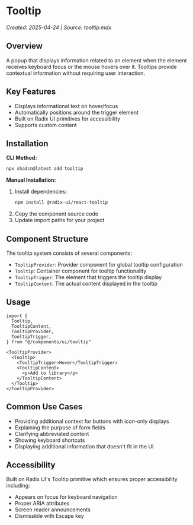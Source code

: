 # Tooltip

_Created: 2025-04-24 | Source: tooltip.mdx_

## Overview

A popup that displays information related to an element when the element receives keyboard focus or the mouse hovers over it. Tooltips provide contextual information without requiring user interaction.

## Key Features

- Displays informational text on hover/focus
- Automatically positions around the trigger element
- Built on Radix UI primitives for accessibility
- Supports custom content

## Installation

**CLI Method:**
```bash
npx shadcn@latest add tooltip
```

**Manual Installation:**
1. Install dependencies:
   ```bash
   npm install @radix-ui/react-tooltip
   ```
2. Copy the component source code
3. Update import paths for your project

## Component Structure

The tooltip system consists of several components:
- `TooltipProvider`: Provider component for global tooltip configuration
- `Tooltip`: Container component for tooltip functionality
- `TooltipTrigger`: The element that triggers the tooltip display
- `TooltipContent`: The actual content displayed in the tooltip

## Usage

```tsx
import {
  Tooltip,
  TooltipContent,
  TooltipProvider,
  TooltipTrigger,
} from "@/components/ui/tooltip"

<TooltipProvider>
  <Tooltip>
    <TooltipTrigger>Hover</TooltipTrigger>
    <TooltipContent>
      <p>Add to library</p>
    </TooltipContent>
  </Tooltip>
</TooltipProvider>
```

## Common Use Cases

- Providing additional context for buttons with icon-only displays
- Explaining the purpose of form fields
- Clarifying abbreviated content
- Showing keyboard shortcuts
- Displaying additional information that doesn't fit in the UI

## Accessibility

Built on Radix UI's Tooltip primitive which ensures proper accessibility including:
- Appears on focus for keyboard navigation
- Proper ARIA attributes
- Screen reader announcements
- Dismissible with Escape key